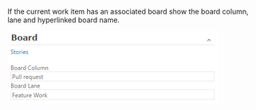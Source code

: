 If the current work item has an associated board show the board column, lane and hyperlinked board name.

![kanban group image](img/group.png)
